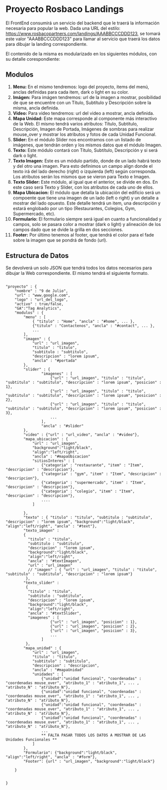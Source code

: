 # Proyecto Rosbaco Landings

El FrontEnd consumirá un servicio del backend que le traerá la información necesaria para popular la web.
Dada una URL del estilo: https://www.rosbacopartners.com/landings/AAABBCCCDDD123, se tomará este valor "AAABBCCCDDD123" para llamar al servicio que traerá los datos para dibujar la landing correspondiente.

El contenido de la misma es modularizado en los siguientes módulos, con su detalle corespondiente:

## Modulos
1. <b>Menu:</b>
   En el mismo tendremos: logo del proyecto, items del menú, anclas definidas para cada item, dark o light en su color.
2. <b>Imágen:</b>
   Para imágen tendremos: url de la imagen a mostrar, posibilidad de que se encuentre con un Título, Subtítulo y Descripción sobre la misma, ancla definida.
3. <b>Video:</b>
   Para video tendremos: url del video a mostrar, ancla definida.
4. <b>Mapa Unidad:</b>
   Este mapa corresponde al componente más interactivo de la Web. El mismo tendrá varios atributos: Título, Subtítulo, Descripción, Imagen de Portada, Imágenes de      sombras para realizar mouse_over y mostrar los atributos y fotos de cada Unidad Funcional.
5. <b>Slider:</b>
   En el módulo Slider nos encontramos con un listado de imágenes, que tendrán orden y los mismos datos que el módulo Imagen.
6. <b>Texto:</b>
   Este módulo contará con Título, Subtítulo, Descripción y si será dark o light.
7. <b>Texto Imagen:</b>
   Este es un módulo partido, donde de un lado habrá texto y del otro una imagen. Para esto definimos un campo align donde el texto irá del lado derecho (right) o      izquierda (left) según corresponda. Los atributos serán los mismos que se vieron para Texto e Imagen.
8. <b>Texto Slider:</b>
   Este módulo, al igual que el anterior, se divide en dos. En este caso será Texto y Slider, con los atributos de cada uno de ellos.
9. <b>Mapa Ubicacion:</b>
   El módulo que detalla la ubicación del edificio será un compoente que tiene una imagen de un lado (left o right) y un detalle a mostrar del lado opuesto. Este      detalle tendrá un item, una descripción y estará englobado por un tipo (Restaurantes, Colegios, Gym, Supermercado, etc).
10. <b>Formulario:</b>
   El formulario siempre será igual en cuanto a funcionalidad y campos, solo se pasara color a mostrar (dark o light) y alineación de los campos dado que se dvide      la grilla en dos secciones.
11. <b>Footer:</b>
   Por último tenemos al footer, que tendrá el color para el fade sobre la imagen que se pondrá de fondo (url).
   
   
## Estructura de Datos
Se devolverá un solo JSON que tendrá todos los datos necesarios para dibujar la Web correspondiente. El mismo tendrá el siguiente formato.


```

"proyecto" : {
    "nombre" : "9 de Julio",
    "url" : "www.google.com",
    "logo" : "url_del_logo",
    "activo" : true/false,
    "GA":"Tag Analytics",
    "modulos" : {
        "menu" : [
            { "titulo" : "Home", "ancla" : "#home", ... },
            {"titulo" : "Contactenos", "ancla" : "#contact", ... },
            ...
        ],
        "imagen" : {
            "url" : "url_imagen",
            "titulo" : "titulo",
            "subtitulo : "subtitulo",
            "descripcion" : "lorem ipsum",
            "ancla" : "#portada"
        },
        "slider" : {
                "imagenes" : [
                    {"url" : "url_imagen", "titulo" : "titulo", "subtitulo" : "subtitulo", "descripcion" : "lorem ipsum", "posicion" : 1},
                    {"url" : "url_imagen", "titulo" : "titulo", "subtitulo" : "subtitulo", "descripcion" : "lorem ipsum", "posicion" : 2},
                    {"url" : "url_imagen", "titulo" : "titulo", "subtitulo" : "subtitulo", "descripcion" : "lorem ipsum", "posicion" : 3},
                    ...
                ],
                "ancla" : "#slider"
        },
        "video" : {"url" : "url_video", "ancla" : "#video"},
        "mapa_ubicacion" : {
            "url" : "url_imagen", 
            "background":"light/black", 
            "align":"left/right",
            "ancla" : "#mapaUbicacion"
            "sitiosInteres" : [
                {"categoria" : "restaurante", "item" : "Item", "descripcion" : "descripcion"},
                {"categoria" : "gym", "item" : "Item", "descripcion" : "descripcion"},
                {"categoria" : "supermercado", "item" : "Item", "descripcion" : "descripcion"},
                {"categoria" : "colegio", "item" : "Item", "descripcion" : "descripcion"},
                ....
            ]

        },
        "texto" : { "titulo" : "titulo", "subtitulo : "subtitulo", "descripcion" : "lorem ipsum", "background":"light/black", "align":"left/right", "ancla" : "#text"}, 
        "texto_imagen" : 
        {
          "titulo" : "titulo", 
          "subtitulo : "subtitulo", 
          "descripcion" : "lorem ipsum", 
          "background":"light/black", 
          "align":"left/right", 
          "ancla" : "#textImagen",
          "url" : "url_imagen"
          // "imagen" : { "url" : "url_imagen", "titulo" : "titulo", "subtitulo" : "subtitulo", "descripcion" : "lorem ipsum"}
         },
        "texto_slider" : 
         {
          "titulo" : "titulo", 
          "subtitulo : "subtitulo", 
          "descripcion" : "lorem ipsum", 
          "background":"light/black", 
          "align":"left/right", 
          "ancla" : "#textSlider",
          "imagenes" : [
                    {"url" : "url_imagen", "posicion" : 1},
                    {"url" : "url_imagen", "posicion" : 2},
                    {"url" : "url_imagen", "posicion" : 3},
                    ...
                ]
         },
        "mapa_unidad" : {
            "url" : "url_imagen",
            "titulo" : "título",
            "subtitulo" : "subtitulo",
            "descripcion" : "descripcion",
            "ancla" : "#mapaUnidad"
            "unidades" : [
                {"unidad":"unidad funcional", "coordenadas" : "coordenadas mouse_over", "atributo_1" : "atributo_1", ... , "atributo_N" : "atributo_N"},
                {"unidad":"unidad funcional", "coordenadas" : "coordenadas mouse_over", "atributo_1" : "atributo_1", ... , "atributo_N" : "atributo_N"},
                {"unidad":"unidad funcional", "coordenadas" : "coordenadas mouse_over", "atributo_1" : "atributo_1", ... , "atributo_N" : "atributo_N"},
                {"unidad":"unidad funcional", "coordenadas" : "coordenadas mouse_over", "atributo_1" : "atributo_1", ... , "atributo_N" : "atributo_N"},
                ...
                ** FALTA PASAR TODOS LOS DATOS A MOSTRAR DE LAS Unidades Funcionales **
            ]
        },
        "Formulario": {"background":"light/black", "align":"left/right", "ancla" : "#form"},
        "Footer": {url" : "url_imagen", "background":"light/black"}

    }


}

```
